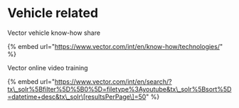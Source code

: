 # Vehicle related

Vector vehicle know-how share

{% embed url="https://www.vector.com/int/en/know-how/technologies/" %}

Vector online video training

{% embed url="https://www.vector.com/int/en/search/?tx\_solr%5Bfilter%5D%5B0%5D=filetype%3Ayoutube&tx\_solr%5Bsort%5D=datetime+desc&tx\_solr\[resultsPerPage\]=50" %}



